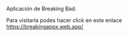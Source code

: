 Aplicación de Breaking Bad.

Para visitarla podes hacer click en este enlace https://breakingappx.web.app/
